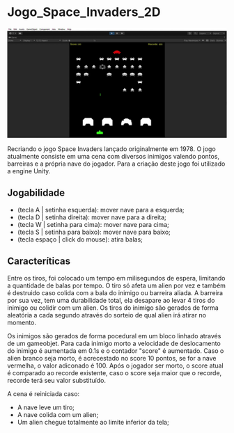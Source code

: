 # Jogo_Space_Invaders_2D

[![Vídeo de Introdução](https://github.com/GabrielVilelaPHS/Jogo_Space_Invaders_2D/blob/main/foto%20jogo%20space%20invaders.jpg)](https://youtu.be/hFGvBuxvd1U)

Recriando o jogo Space Invaders lançado originalmente em 1978. O jogo atualmente consiste em uma cena com diversos inimigos valendo pontos, barreiras e a própria nave do jogador. Para a criação deste jogo foi utilizado a engine Unity.

## Jogabilidade
- (tecla A | setinha esquerda): mover nave para a esquerda;
- (tecla D | setinha direita): mover nave para a direita;
- (tecla W | setinha para cima):  mover nave para cima;
- (tecla S | setinha para baixo):  mover nave para baixo;
- (tecla espaço | click do mouse): atira balas;

## Caracteríticas
Entre os tiros, foi colocado um tempo em milisegundos de espera, limitando a quantidade de balas por tempo. O tiro só afeta um alien por vez e também é destruido caso colida com a bala do inimigo ou barreira aliada. A barreira por sua vez, tem uma durabilidade total, ela desapare ao levar 4 tiros do inimigo ou colidir com um alien. Os tiros do inimigo são gerados de forma aleatória a cada segundo através do sorteio de qual alien irá atirar no momento.

Os inimigos são gerados de forma pocedural em um bloco linhado através de um gameobjet. Para cada inimigo morto a velocidade de deslocamento do inimigo é aumentada em 0.1s e o contador "score" é aumentado. Caso o alien branco seja morto, é acrecestado no score 10 pontos, se for a nave vermelha, o valor adiconado é 100. Após o jogador ser morto, o score atual é comparado ao recorde existente, caso o score seja maior que o recorde, recorde terá seu valor substituído. 

A cena é reiniciada caso: 
- A nave leve um tiro;
- A nave colida com um alien;
- Um alien chegue totalmente ao limite inferior da tela;
